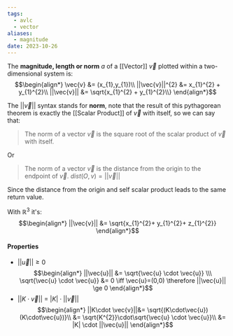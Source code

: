 ```yaml
---
tags:
  - avlc
  - vector
aliases:
  - magnitude
date: 2023-10-26
---
```

The **magnitude, length or norm** $a$ of a [[Vector]] $\vec{v}$ plotted within a two-dimensional system is:
$$\begin{align*}
\vec{v} &= (x_{1},y_{1})\\
||\vec{v}||^{2} &= x_{1}^{2} + y_{1}^{2}\\
||\vec{v}|| &= \sqrt{x_{1}^{2} + y_{1}^{2}\\}
\end{align*}$$

The $||\vec{v}||$ syntax stands for **norm**, note that the result of this pythagorean theorem is exactly the [[Scalar Product]] of $\vec{v}$ with itself, so we can say that:

> The norm of a vector $\vec{v}$ is the square root of the scalar product of $\vec{v}$ with itself.

Or

> The norm of a vector $\vec{v}$ is the distance from the origin to the endpoint of $\vec{v}$. 
> $dist(O, v) = ||\vec{v}||$

Since the distance from the origin and self scalar product leads to the same return value.

With $\mathbb{R}^{3}$ it's:
$$\begin{align*}
||\vec{v}|| &= \sqrt{x_{1}^{2}+ y_{1}^{2}+ z_{1}^{2}}
\end{align*}$$
#### Properties
- $||\vec{u}|| \ge 0$ 
$$\begin{align*}
||\vec{u}|| &= \sqrt{\vec{u} \cdot \vec{u}} \\\
\sqrt{\vec{u} \cdot \vec{u}} &= 0 \iff \vec{u}=(0,0) \therefore ||\vec{u}|| \ge 0
\end{align*}$$
- $||K \cdot \vec{v}||$ = $|K| \cdot ||\vec{v}||$
$$\begin{align*}
||K\cdot \vec{v}||&= \sqrt{(K\cdot\vec{u})(K\cdot\vec{u})}\\
&= \sqrt{K^{2}}\cdot\sqrt{\vec{u} \cdot \vec{u}}\\
&= |K| \cdot ||\vec{u}||
\end{align*}$$
